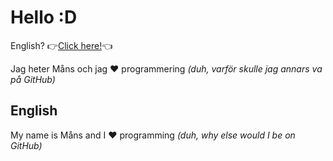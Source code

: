 # Hello :D
English? 👉[Click here!](#english)👈

Jag heter Måns och jag ❤️ programmering _(duh, varför skulle jag annars va på GitHub)_

## English

My name is Måns and I ❤️ programming _(duh, why else would I be on GitHub)_
<!--
**Fyrgeit/Fyrgeit** is a ✨ _special_ ✨ repository because its `README.md` (this file) appears on your GitHub profile.

Here are some ideas to get you started:

- 🔭 I’m currently working on ...
- 🌱 I’m currently learning ...
- 👯 I’m looking to collaborate on ...
- 🤔 I’m looking for help with ...
- 💬 Ask me about ...
- 📫 How to reach me: ...
- 😄 Pronouns: ...
- ⚡ Fun fact: ...
-->
